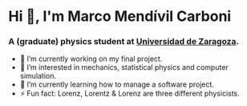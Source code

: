 # Hi 👋, I'm Marco Mendívil Carboni
### A (graduate) physics student at [Universidad de Zaragoza](https://www.unizar.es/).

- 🔭 I’m currently working on my final project.
- 👀 I’m interested in mechanics, statistical physics and computer simulation.
- 🌱 I’m currently learning how to manage a software project.
- ⚡ Fun fact: Lorenz, Lorentz & Lorenz are three different physicists.
